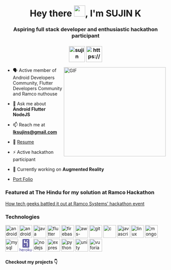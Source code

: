 <h1 align="center">Hey there <img src="https://media.tenor.com/images/aadee35242e901eb394dcf5680ba5acb/tenor.gif" width="35px" />, I'm SUJIN K</h1>
<h3 align="center">Aspiring full stack developer and enthusiastic hackathon participant</h3>
<h3 align="center">
<a href="https://sujin.surge.sh" target="blank"><img align="center" src="https://mir-s3-cdn-cf.behance.net/projects/404/aa8a2b94014737.Y3JvcCwzMzY2LDI2MzMsMCww.png" alt="sujin" height="50" width="50" /></a>
<a href="https://www.linkedin.com/in/sujink" target="blank"><img align="center" src="https://pngimg.com/uploads/linkedIn/linkedIn_PNG27.png" alt="https://www.linkedin.com/in/sujink/" height="50" width="50" /></a>
</h3>

<img align="right" alt="GIF" src="https://www.damiestechnologies.com/img/programmer.gif" width="320" height="280" />

- 🗣️ Active member of Android Developers Community, Flutter Developers Community and Ramco nuthouse 

- 💬 Ask me about **Android  Flutter  NodeJS**

- 📫 Reach me at **lksujins@gmail.com**

- 📝 [Resume](https://github.com/sujink1999/Resume/blob/master/Sujin's%20Resume.pdf)

- ⚡ Active hackathon participant

- 🔨 Currently working on **Augmented Reality**

- [Port Folio](https://sujin.surge.sh/)

### Featured at The Hindu for my solution at Ramco Hackathon

[How tech geeks battled it out at Ramco Systems’ hackathon event
](https://www.thehindu.com/sci-tech/technology/thinking-in-java/article30494245.ece)


### Technologies
<p align="left"> <img src="https://www.freepnglogos.com/uploads/android-logo-png/android-logo-android-studio-appjoy-25.png" alt="android-studio" width="40" height="40"/> <img src="https://cdn.worldvectorlogo.com/logos/android.svg" alt="android" width="40" height="40"/> <img src="https://seeklogo.com/images/J/java-logo-7F8B35BAB3-seeklogo.com.png" alt="java" width="40" height="40"/> <img src="https://cdn.worldvectorlogo.com/logos/flutter-logo.svg" alt="flutter" width="40" height="40"/> <img src="https://www.vectorlogo.zone/logos/firebase/firebase-icon.svg" alt="firebase" width="40" height="40"/> <img src="https://brandslogos.com/wp-content/uploads/images/large/aws-cognito-logo.png" alt="aws-cognito" width="40" height="40"/> <img src="https://www.vectorlogo.zone/logos/git-scm/git-scm-icon.svg" alt="git" width="40" height="40"/> <img src="https://devicons.github.io/devicon/devicon.git/icons/c/c-original.svg" alt="c" width="40" height="40"/> <img src="https://devicons.github.io/devicon/devicon.git/icons/javascript/javascript-original.svg" alt="javascript" width="40" height="40"/> <img src="https://devicons.github.io/devicon/devicon.git/icons/linux/linux-original.svg" alt="linux" width="40" height="40"/> <img src="https://devicons.github.io/devicon/devicon.git/icons/mongodb/mongodb-original-wordmark.svg" alt="mongodb" width="40" height="40"/> <img src="https://devicons.github.io/devicon/devicon.git/icons/mysql/mysql-original-wordmark.svg" alt="mysql" width="40" height="40"/> <svg height="40" width="40"viewBox="0 0 128 128">
<path fill="#6762A6" d="M39.3 89h53.3c4.6 0 8.3-3.7 8.3-8.3v-70.4c0-4.6-3.7-8.3-8.3-8.3h-53.3c-4.6 0-8.3 3.7-8.3 8.3v70.3c0 4.7 3.7 8.4 8.3 8.4zm38.2-75h10.8s-1.8 5-7.5 12h-10.4c3.7-4 7.1-12 7.1-12zm-20.5-.4v20.7s27-10.8 27 8.2v34.5h-8.8l-.2.1v-34.8s2.3-8.3-27.8 3.4c-.1.1-.1-32.1-.1-32.1h9.9zm-10 43.6l9.9 9.9-9.9 9.9v-19.8zM35.3 102.8c-4 0-7.3.5-9.7 1.4-.9 3.2-1.3 6.6-1.3 10.4 0 7 1.2 11.3 9.2 11.3 3.7 0 6.8-1.1 9.3-2.3l-.8-3.6c-2.4.9-5.5 1.7-8.2 1.7-3.5 0-4.6-.9-4.8-6.9h15v-2.2c0-6.1-2.2-9.8-8.7-9.8zm-6.3 9.2c.1-3 .3-3.8.5-4.7 1.9-.4 4.1-.4 5.6-.4 3.3 0 3.9 2.1 3.9 5.1h-10zM13.9 102.8c-2.7 0-4.9.7-7.9 1.5v-10.3h-4v31h4v-16.6c3-1 5-1.5 7-1.5 1 0 2 .5 2 1.7v16.9l.4-.4h4.6v-15.8c0-3.8-1.8-6.5-6.1-6.5zM122 103v17.4c-3 1-5.6 1.5-7.7 1.5-1 0-2.3-.5-2.3-1.7v-17.2h-4v16.7c0 3.7 1.3 6.3 5.6 6.3 2.7 0 7.4-.4 12.4-3.5v-19.5h-4zM103.8 103h-5.4c-1.3 3-3.2 7-5.6 9h-1.8v-18h-5v31h5v-10h2.1c2.8 3 4.6 7 6 10h5.6c-2.1-4-4.5-8.4-7.7-12.4 2.6-2.7 5-5.6 6.8-9.6zM48 125h4v-16.6c2-.8 5-1.1 7-1.2v-4c-3 .2-7 .9-11 3.1v18.7zM71.4 102.8c-6.1 0-10.3 3.2-10.3 11.7 0 8 3.2 11.5 10.3 11.5 6.1 0 10.3-3.2 10.3-11.7 0-8-3.2-11.5-10.3-11.5zm0 19.2c-4 0-5.7-1.4-5.7-7.5 0-5.6 2-7.7 5.7-7.7 4 0 5.7 1.4 5.7 7.5-.1 5.6-2.1 7.7-5.7 7.7z"></path>
</svg> <img src="https://devicons.github.io/devicon/devicon.git/icons/nodejs/nodejs-original-wordmark.svg" alt="nodejs" width="40" height="40"/> <img src="https://devicons.github.io/devicon/devicon.git/icons/express/express-original-wordmark.svg" alt="express" width="40" height="40"/> <img src="https://devicons.github.io/devicon/devicon.git/icons/python/python-original.svg" alt="python" width="40" height="40"/> <img src="https://cdn.freebiesupply.com/logos/large/2x/unity-69-logo-black-and-white.png" alt="unity" width="40" height="40"/> <img src="https://skywell.software/wp-content/uploads/2019/05/vuforia-logo.png" alt="vuforia" width="40" height="40"/>


#### Checkout my projects 👇
<!--
**sujink1999/SUJINK1999** is a ✨ _special_ ✨ repository because its `README.md` (this file) appears on your GitHub profile.

Here are some ideas to get you started:

- 🔭 I’m currently working on ...
- 🌱 I’m currently learning ...
- 👯 I’m looking to collaborate on ...
- 🤔 I’m looking for help with ...
- 💬 Ask me about ...
- 📫 How to reach me: ...
- 😄 Pronouns: ...
- ⚡ Fun fact: ...
-->
